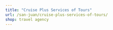 ```yaml
---
title: "Cruise Plus Services of Tours"
url: /san-juan/cruise-plus-services-of-tours/
shop: travel agency
---
```

